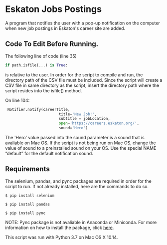 # Eskaton Jobs Postings
A program that notifies the user with a pop-up notification on the computer when new job postings in Eskaton's career site are added.
## Code To Edit Before Running.
The following line of code (line 35)
```python
if path.isfile(...) is True:
```
is relative to the user. In order for the script to compile and run, the directory path of the CSV file must be included. Since the script will create a CSV file in same directory as the script, insert the directory path where the script resides into the isfile() method.

On line 104:
```python
 Notifier.notify(careerTitle, 
                        title='New Job!',
                        subtitle = jobLocation,
                        open='https://careers.eskaton.org/',
                        sound='Hero')
```
The 'Hero' value passed into the sound parameter is a sound that is avaliable on Mac OS. If the script is not being run on Mac OS, change the value of sound to a preinstalled sound on your OS. Use the special NAME “default” for the default notification sound.
## Requirements
The selenium, pandas, and pync packages are required in order for the script to run. If not already installed, here are the commands to do so.

```
$ pip install selenium
```
```
$ pip install pandas
```
```
$ pip install pync
```

NOTE: Pync package is not avaliable in Anaconda or Miniconda. For more information on how to install the package, click <a href="https://stackoverflow.com/questions/57326043/how-to-install-packages-in-conda-that-are-not-available-in-anaconda-conda4-7">here</a>. 

This script was run with Python 3.7 on Mac OS X 10.14.
